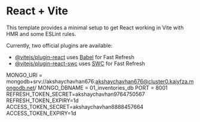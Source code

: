 # React + Vite

This template provides a minimal setup to get React working in Vite with HMR and some ESLint rules.

Currently, two official plugins are available:

- [@vitejs/plugin-react](https://github.com/vitejs/vite-plugin-react/blob/main/packages/plugin-react/README.md) uses [Babel](https://babeljs.io/) for Fast Refresh
- [@vitejs/plugin-react-swc](https://github.com/vitejs/vite-plugin-react-swc) uses [SWC](https://swc.rs/) for Fast Refresh


MONGO_URI = mongodb+srv://akshaychavhan676:akshaychavhan676@cluster0.kajyfza.mongodb.net/
MONGO_DBNAME = 01_inventories_db
PORT = 8001
REFRESH_TOKEN_SECRET=akshaychavhan9764750567
REFRESH_TOKEN_EXPIRY=1d
ACCESS_TOKEN_SECRET=akshaychavhan8888457664
ACCESS_TOKEN_EXPIRY=1d

